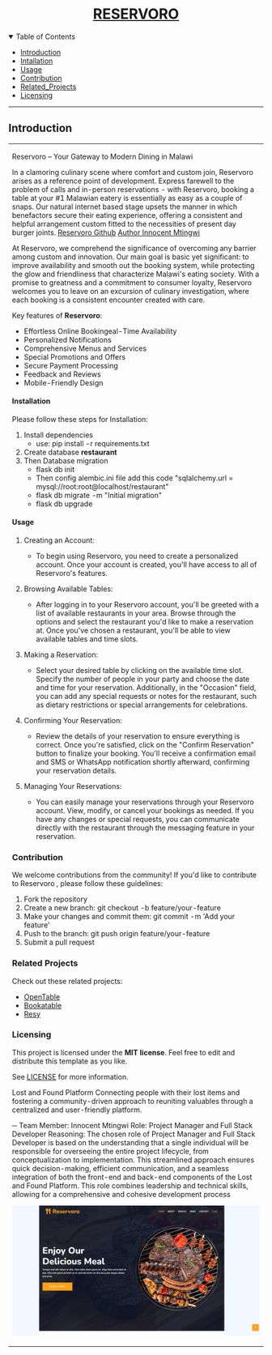 <h1 align="center">
  <a href="http://reservoro.tensaiverse.tech:5000">RESERVORO</a>
</h1>


<details open="open">
<summary>Table of Contents</summary>

- [Introduction](#introduction)
- [Intallation](#installation)
- [Usage](#usage)
- [Contribution](#contribution)
- [Related_Projects](#related_projects)
- [Licensing](#licensing)

</details>

---

## Introduction

<table>
<tr>
<td>

Reservoro – Your Gateway to Modern Dining in Malawi

In a clamoring culinary scene where comfort and custom join, Reservoro arises as a reference point of development. Express farewell to the problem of calls and in-person reservations - with Reservoro, booking a table at your #1 Malawian eatery is essentially as easy as a couple of snaps. Our natural internet based stage upsets the manner in which benefactors secure their eating experience, offering a consistent and helpful arrangement custom fitted to the necessities of present day burger joints. <a href="https://github.com/Tensai99/Reservoro">Reservoro Github</a> <a href="https://www.linkedin.com/in/innocent-mtingwi">Author Innocent Mtingwi</a>

At Reservoro, we comprehend the significance of overcoming any barrier among custom and innovation. Our main goal is basic yet significant: to improve availability and smooth out the booking system, while protecting the glow and friendliness that characterize Malawi's eating society. With a promise to greatness and a commitment to consumer loyalty, Reservoro welcomes you to leave on an excursion of culinary investigation, where each booking is a consistent encounter created with care.

Key features of **Reservoro**:

- Effortless Online Bookingeal-Time Availability
- Personalized Notifications
- Comprehensive Menus and Services
- Special Promotions and Offers
- Secure Payment Processing
- Feedback and Reviews
- Mobile-Friendly Design

#### Installation

Please follow these steps for Installation:

1. Install dependencies
    *   use: pip install -r requirements.txt
2. Create database **restaurant**
3. Then Database migration
    *   flask db init
    *   Then config alembic.ini file add this code "sqlalchemy.url = mysql://root:root@localhost/restaurant" 
    *   flask db migrate -m "Initial migration"
    *   flask db upgrade

#### Usage

1. Creating an Account:

    *   To begin using Reservoro, you need to create a personalized account. Once your account is created, you'll have access to all of Reservoro's features.

2. Browsing Available Tables:

    *   After logging in to your Reservoro account, you'll be greeted with a list of available restaurants in your area. Browse through the options and select the restaurant you'd like to make a reservation at. Once you've chosen a restaurant, you'll be able to view available tables and time slots.

3. Making a Reservation:

    *   Select your desired table by clicking on the available time slot. Specify the number of people in your party and choose the date and time for your reservation. Additionally, in the "Occasion" field, you can add any special requests or notes for the restaurant, such as dietary restrictions or special arrangements for celebrations.

4. Confirming Your Reservation:

    *   Review the details of your reservation to ensure everything is correct. Once you're satisfied, click on the "Confirm Reservation" button to finalize your booking. You'll receive a confirmation email and SMS or WhatsApp notification shortly afterward, confirming your reservation details.

5. Managing Your Reservations:

    *   You can easily manage your reservations through your Reservoro account. View, modify, or cancel your bookings as needed. If you have any changes or special requests, you can communicate directly with the restaurant through the messaging feature in your reservation.

### Contribution

We welcome contributions from the community! If you'd like to contribute to Reservoro , please follow these guidelines:

1. Fork the repository
2. Create a new branch: git checkout -b feature/your-feature
3. Make your changes and commit them: git commit -m 'Add your feature'
3. Push to the branch: git push origin feature/your-feature
4. Submit a pull request

### Related Projects

Check out these related projects:

- [OpenTable](https://www.opentable.com/)
- [Bookatable](https://www.bookatable.com/)
- [Resy](https://resy.com/)

### Licensing

This project is licensed under the **MIT license**. Feel free to edit and distribute this template as you like.

See [LICENSE](LICENSE) for more information.

Lost and Found Platform
Connecting people with their lost items and fostering a community-driven approach to reuniting valuables through a centralized and user-friendly platform.

─
<TEAM>
Team Member: Innocent Mtingwi
Role: Project Manager and Full Stack Developer
Reasoning:
The chosen role of Project Manager and Full Stack Developer is based on the understanding that a single individual will be responsible for overseeing the entire project lifecycle, from conceptualization to implementation. This streamlined approach ensures quick decision-making, efficient communication, and a seamless integration of both the front-end and back-end components of the Lost and Found Platform. This role combines leadership and technical skills, allowing for a comprehensive and cohesive development process

![Reservoro Screenshot](app/static/img/Reservoro.png)